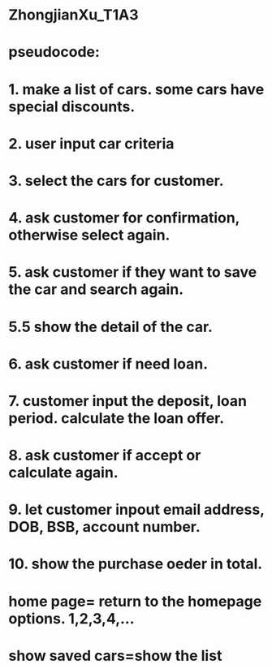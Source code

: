 # ZhongjianXu_T1A3

# pseudocode:
# 1. make a list of cars. some cars have special discounts.
# 2. user input car criteria
# 3. select the cars for customer.
# 4. ask customer for confirmation, otherwise select again.
# 5. ask customer if they want to save the car and search again.
# 5.5 show the detail of the car.
# 6. ask customer if need loan.
# 7. customer input the deposit, loan period. calculate the loan offer.
# 8. ask customer if accept or calculate again.
# 9. let customer inpout email address, DOB, BSB, account number.
# 10. show the purchase oeder in total.


# home page= return to the homepage options. 1,2,3,4,...
# show saved cars=show the list